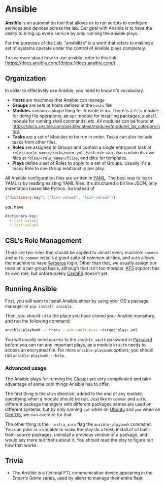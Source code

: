 # Ansible

**Ansible** is an automation tool that allows us to run scripts to configure services and devices across the lab.  Our goal with Ansible is to have the ability to bring up every service by only running the ansible plays.

For the purposes of the Lab, "ansibilize" is a word that refers to making a set of systems operate under the control of Ansible plays completely.

To see more about how to use ansible, refer to this link: [https://docs.ansible.com/](https://docs.ansible.com/)

## Organization

In order to effectively use Ansible, you need to know it's vocabulary.

* **Hosts** are machines that Ansible can manage
* **Groups** are sets of hosts defined in the `hosts` file
* **Modules** contain a single thing for Ansible to do. There is a `file` module for doing file operations, an `apt` module for installing packages, a `shell` module for running shell commands, etc. All modules can be found at <https://docs.ansible.com/ansible/latest/modules/modules_by_category.html>.
* **Tasks** are a set of Modules to be run in order. Tasks can also include tasks from other files.
* **Roles** are assigned to Groups and contain a single entrypoint task at `roles/<role_name>/tasks/main.yml`. Each role can also contain its own files at `roles/<role_name>/files`, and ditto for templates.
* **Plays** define a set of Roles to apply to a set of Groups. Usually it's a many Role to one Group relationship per play.

All Ansible configuration files are written in [YAML](https://yaml.org/). The best way to learn YAML is by reading existing YAML files. It's structured a bit like JSON, only indentation based like Python. So instead of

```json
{"dictionary-key": ["list-value1", "list-value2"]}
```

you have

```yaml
dictionary-key:
  - list-value1
  - list-value2
```

## CSL's Role Management

There are two roles that should be applied to almost every machine: `common` and `auth`. `common` installs a good suite of common utilities, and `auth` allows the machine to have [Kerberos](../authentication/kerberos.md) login. Other than that, we usually assign our roles on a per-group basis, although that isn't too modular. [AFS](../storage/afs/README.md) support has its own role, but unfortunately [CephFS](../storage/cephfs.md) doesn't yet.

## Running Ansible

First, you will want to install Ansible either by using your OS's package manager or `pip install ansible`.

Then, you should `cd` to the place you have cloned your Ansible repository, and run the following command:

```bash
ansible-playbook -i hosts --ask-vault-pass <target_play>.yml
```

You will usually need access to the `ansible_vault` password in [Passcard](../authentication/passcard/README.md) before you can run any important plays, as a module in `auth` needs to access an encrypted file. For more `ansible-playbook` options, you should run `ansible-playbook --help`.

### Advanced usage

The Ansible plays for running the [Cluster](../../services/cluster/README.md) are very complicated and take advantage of some cool things Ansible has to offer.

The first thing is the `when` directive, added to the end of any module, specifying when a module should be run. Just like in `common` and `auth`, different package managers with different packages names are used on different systems, but by only running `apt` when on [Ubuntu](../servers/ubuntu-server.md) and `yum` when on [CentOS](../servers/centos.md), we can account for that.

The other thing is the `--extra_vars` flag the `ansible-playbook` command. You can pass in a variable to make the play do a fresh install of all built-from-source packages, uninstall a previous version of a package, and I would say more but that's about it. You should read the play to figure out how that works.


## Trivia

* The Ansible is a fictional FTL communication device appearing in the *Ender's Game* series, used by aliens to manage their entire fleet

